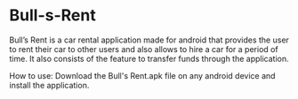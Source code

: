 # Bull-s-Rent
Bull’s Rent is a car rental application made for android that provides the user to rent their car to other users and also allows to hire a car for a period of time. It also consists of the feature to transfer funds through the application.

How to use:
      Download the Bull's Rent.apk file on any android device and install the application.

